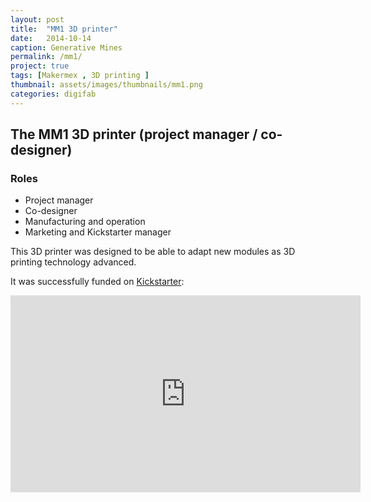 ```yaml
---
layout: post
title:  "MM1 3D printer"
date:   2014-10-14
caption: Generative Mines
permalink: /mm1/
project: true
tags: [Makermex , 3D printing ]
thumbnail: assets/images/thumbnails/mm1.png
categories: digifab
---
```

## The MM1 3D printer (project manager / co-designer)

### Roles

- Project manager
- Co-designer
- Manufacturing and operation
- Marketing and Kickstarter manager


This 3D printer was designed to be able to adapt new modules as 3D printing technology advanced.

It was successfully funded on [Kickstarter](https://www.kickstarter.com/projects/495547969/mm1-modular-3d-printer-customize-your-printing-exp/description):


<iframe width="560" height="315" src="https://v.kickstarter.com/1603909245_a8a74889f51cafe1fadb7f979fadecbff1664145/projects/1229328/video-447260-h264_high.mp4" frameborder="0" allowfullscreen></iframe>
